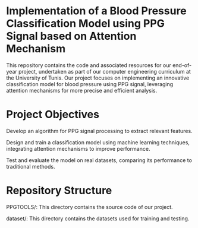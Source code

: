 # Implementation of a Blood Pressure Classification Model using PPG Signal based on Attention Mechanism

This repository contains the code and associated resources for our end-of-year project, undertaken as part of our computer engineering curriculum at the University of Tunis. Our project focuses on implementing an innovative classification model for blood pressure using PPG signal, leveraging attention mechanisms for more precise and efficient analysis.

# Project Objectives

Develop an algorithm for PPG signal processing to extract relevant features.

Design and train a classification model using machine learning techniques, integrating attention mechanisms to improve performance.

Test and evaluate the model on real datasets, comparing its performance to traditional methods.

# Repository Structure

PPGTOOLS/: This directory contains the source code of our project.

dataset/: This directory contains the datasets used for training and testing.
